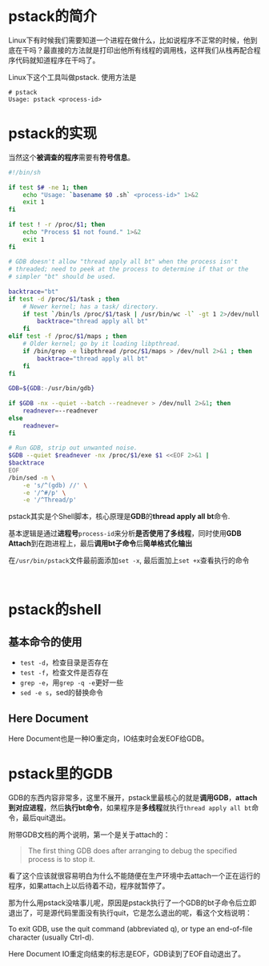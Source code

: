 
# pstack的简介

Linux下有时候我们需要知道一个进程在做什么，比如说程序不正常的时候，他到底在干吗？最直接的方法就是打印出他所有线程的调用栈，这样我们从栈再配合程序代码就知道程序在干吗了。

Linux下这个工具叫做pstack. 使用方法是

```
# pstack
Usage: pstack <process-id>
```

# pstack的实现

当然这个**被调查的程序**需要有**符号信息**。 

```bash
#!/bin/sh
 
if test $# -ne 1; then
    echo "Usage: `basename $0 .sh` <process-id>" 1>&2
    exit 1
fi
 
if test ! -r /proc/$1; then
    echo "Process $1 not found." 1>&2
    exit 1
fi
 
# GDB doesn't allow "thread apply all bt" when the process isn't
# threaded; need to peek at the process to determine if that or the
# simpler "bt" should be used.
 
backtrace="bt"
if test -d /proc/$1/task ; then
    # Newer kernel; has a task/ directory.
    if test `/bin/ls /proc/$1/task | /usr/bin/wc -l` -gt 1 2>/dev/null ; then
        backtrace="thread apply all bt"
    fi
elif test -f /proc/$1/maps ; then
    # Older kernel; go by it loading libpthread.
    if /bin/grep -e libpthread /proc/$1/maps > /dev/null 2>&1 ; then
        backtrace="thread apply all bt"
    fi
fi
 
GDB=${GDB:-/usr/bin/gdb}
 
if $GDB -nx --quiet --batch --readnever > /dev/null 2>&1; then
    readnever=--readnever
else
    readnever=
fi
 
# Run GDB, strip out unwanted noise.
$GDB --quiet $readnever -nx /proc/$1/exe $1 <<EOF 2>&1 |
$backtrace
EOF
/bin/sed -n \
    -e 's/^(gdb) //' \
    -e '/^#/p' \
    -e '/^Thread/p'
```

pstack其实是个Shell脚本，核心原理是**GDB**的**thread apply all bt**命令.

基本逻辑是通过**进程号**`process-id`来分析**是否使用了多线程**，同时使用**GDB Attach**到在跑进程上，最后**调用bt子命令**后**简单格式化输出**

在`/usr/bin/pstack`文件最前面添加`set -x`, 最后面加上`set +x`查看执行的命令

```


```

# pstack的shell

## 基本命令的使用

* `test -d`，检查目录是否存在
* `test -f`，检查文件是否存在
* `grep -e`，用`grep -q -e`更好一些
* `sed -e s`，sed的替换命令

## Here Document

Here Document也是一种IO重定向，IO结束时会发EOF给GDB。

# pstack里的GDB

GDB的东西内容非常多，这里不展开，pstack里最核心的就是**调用GDB**，**attach到对应进程**，然后**执行bt命令**，如果程序是**多线程**就执行`thread apply all bt`命令，最后quit退出。

附带GDB文档的两个说明，第一个是关于attach的：

>The first thing GDB does after arranging to debug the specified process is to stop it.

看了这个应该就很容易明白为什么不能随便在生产环境中去attach一个正在运行的程序，如果attach上以后待着不动，程序就暂停了。

那为什么用pstack没啥事儿呢，原因是pstack执行了一个GDB的bt子命令后立即退出了，可是源代码里面没有执行quit，它是怎么退出的呢，看这个文档说明：

To exit GDB, use the quit command (abbreviated q), or type an end-of-file character (usually Ctrl-d).

Here Document IO重定向结束的标志是EOF，GDB读到了EOF自动退出了。
